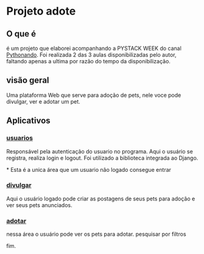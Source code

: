 # Projeto adote

## O que é

é um projeto que elaborei acompanhando a PYSTACK WEEK do canal [Pythonando](https://www.youtube.com/@pythonando).
Foi realizada 2 das 3 aulas disponibilizadas pelo autor, faltando apenas a ultima por razão do tempo da disponibilização.

## visão geral

Uma plataforma Web que serve para adoção de pets, nele voce pode divulgar, ver e adotar um pet.

## Aplicativos

### [usuarios](/usuarios/)

Responsável pela autenticação do usuario no programa.
Aqui o usuário se registra, realiza login e logout. Foi utilizado a biblioteca integrada ao Django.

\* Esta é a unica área que um usuario não logado consegue entrar

### [divulgar](/divulgar/)

Aqui o usuário logado pode criar as postagens de seus pets para adoção e ver seus pets anunciados.

### [adotar](/adotar/)

nessa área o usuário pode ver os pets para adotar. pesquisar por filtros

fim.
